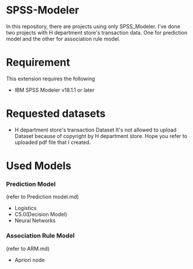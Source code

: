# SPSS-Modeler
In this repository, there are projects using only SPSS_Modeler. I've done two projects with H department store's transaction data. One for prediction model and the other for association rule model.

# Requirement
This extension requires the following
- IBM SPSS Modeler v18.1.1 or later

# Requested datasets
- H department store's transaction Dataset
It's not allowed to upload Dataset because of copyright by H department store.
Hope you refer to uploaded pdf file that I created.

# Used Models
### Prediction Model 
(refer to Prediction model.md)
- Logistics
- C5.0(Decision Model)
- Neural Networks 

### Association Rule Model 
(refer to ARM.md)
- Apriori node
